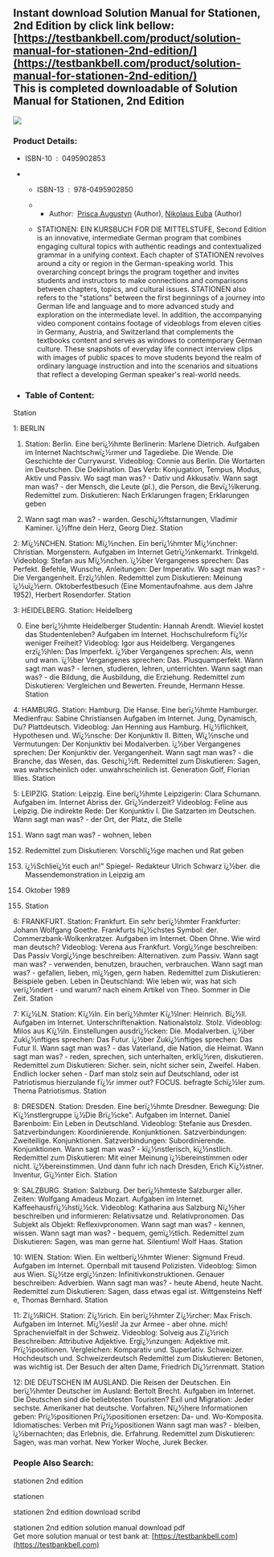 Instant download **Solution Manual for Stationen, 2nd Edition** by click link bellow:  
[https://testbankbell.com/product/solution-manual-for-stationen-2nd-edition/](https://testbankbell.com/product/solution-manual-for-stationen-2nd-edition/)  
This is completed downloadable of Solution Manual for Stationen, 2nd Edition
----------------------------------------------------------------------------


![](https://testbankbell.com/wp-content/uploads/2023/05/Solution-Manual-for-Stationen-2nd-Edition-228x228-1.jpg)
### Product Details:


* ISBN-10 ‏ : ‎ 0495902853
* * ISBN-13 ‏ : ‎ 978-0495902850
  * * Author:  [Prisca Augustyn](https://www.amazon.com/Prisca-Augustyn/e/B004487NGI/ref=dp_byline_cont_book_1) (Author), [Nikolaus Euba](https://www.amazon.com/s/ref=dp_byline_sr_book_2?ie=UTF8&field-author=Nikolaus+Euba&text=Nikolaus+Euba&sort=relevancerank&search-alias=books) (Author)
   
  * STATIONEN: EIN KURSBUCH FOR DIE MITTELSTUFE, Second Edition is an innovative, intermediate German program that combines engaging cultural topics with authentic readings and contextualized grammar in a unifying context. Each chapter of STATIONEN revolves around a city or region in the German-speaking world. This overarching concept brings the program together and invites students and instructors to make connections and comparisons between chapters, topics, and cultural issues. STATIONEN also refers to the "stations" between the first beginnings of a journey into German life and language and to more advanced study and exploration on the intermediate level. In addition, the accompanying video component contains footage of videoblogs from eleven cities in Germany, Austria, and Switzerland that complements the textbooks content and serves as windows to contemporary German culture. These snapshots of everyday life connect interview clips with images of public spaces to move students beyond the realm of ordinary language instruction and into the scenarios and situations that reflect a developing German speaker's real-world needs.
 
* ### Table of Content:

Station


1: BERLIN


1. Station: Berlin. Eine berï¿½hmte Berlinerin: Marlene Dietrich. Aufgaben im Internet Nachtschwï¿½rmer und Tagediebe. Die Wende. Die Geschichte der Currywurst. Videoblog: Connie aus Berlin. Die Wortarten im Deutschen. Die Deklination. Das Verb: Konjugation, Tempus, Modus, Aktiv und Passiv. Wo sagt man was? - Dativ und Akkusativ. Wann sagt man was? - der Mensch, die Leute (pl.), die Person, die Bevï¿½lkerung. Redemittel zum. Diskutieren: Nach Erklarungen fragen; Erklarungen geben

24. Wann sagt man was? - warden. Geschï¿½ftstarnungen, Vladimir Kaminer. ï¿½ffne dein Herz, Georg Diez. Station

2: Mï¿½NCHEN. Station: Mï¿½nchen. Ein berï¿½hmter Mï¿½nchner: Christian. Morgenstern. Aufgaben im Internet Getrï¿½nkemarkt. Trinkgeld. Videoblog: Stefan aus Mï¿½nchen. ï¿½ber Vergangenes sprechen: Das Perfekt. Befehle, Wunsche, Anleitungen: Der Imperativ. Wo sagt man was? - Die Vergangenheit. Erzï¿½hlen. Redemittel zum Diskutieren: Meinung ï¿½uï¿½ern. Oktoberfestbesuch (Eine Momentaufnahme. aus dem Jahre 1952), Herbert Rosendorfer. Station


3: HEIDELBERG. Station: Heidelberg


00. Eine berï¿½hmte Heidelberger Studentin: Hannah Arendt. Wieviel kostet das Studentenleben? Aufgaben im Internet. Hochschulreform fï¿½r weniger Freiheit? Videoblog: Igor aus Heidelberg. Vergangenes erzï¿½hlen: Das Imperfekt. ï¿½ber Vergangenes sprechen: Als, wenn und wann. ï¿½ber Vergangenes sprechen: Das. Plusquamperfekt. Wann sagt man was? - lernen, studieren, lehren, unterrichten. Wann sagt man was? - die Bildung, die Ausbildung, die Erziehung. Redemittel zum Diskutieren: Vergleichen und Bewerten. Freunde, Hermann Hesse. Station

4: HAMBURG. Station: Hamburg. Die Hanse. Eine berï¿½hmte Hamburger. Medienfrau: Sabine Christiansen Aufgaben im Internet. Jung, Dynamisch, Du? Plattdeutsch. Videoblog: Jan Henning aus Hamburg. Hï¿½flichkeit, Hypothesen und. Wï¿½nsche: Der Konjunktiv II. Bitten, Wï¿½nsche und Vermutungen: Der Konjunktiv bei Modalverben. ï¿½ber Vergangenes sprechen: Der Konjunktiv der. Vergangenheit. Wann sagt man was? - die Branche, das Wesen, das. Geschï¿½ft. Redemittel zum Diskutieren: Sagen, was wahrscheinlich oder. unwahrscheinlich ist. Generation Golf, Florian Illies. Station


5: LEIPZIG. Station: Leipzig. Eine berï¿½hmte Leipzigerin: Clara Schumann. Aufgaben im. Internet Abriss der. Grï¿½nderzeit? Videoblog: Feline aus Leipzig. Die indirekte Rede: Der Konjunktiv I. Die Satzarten im Deutschen. Wann sagt man was? - der Ort, der Platz, die Stelle


151. Wann sagt man was? - wohnen, leben

152. Redemittel zum Diskutieren: Vorschlï¿½ge machen und Rat geben

153. ï¿½Schlieï¿½t euch an!" Spiegel- Redakteur Ulrich Schwarz ï¿½ber. die Massendemonstration in Leipzig am

9. Oktober 1989

159. Station

6: FRANKFURT. Station: Frankfurt. Ein sehr berï¿½hmter Frankfurter: Johann Wolfgang Goethe. Frankfurts hï¿½chstes Symbol: der. Commerzbank-Wolkenkratzer. Aufgaben im Internet. Oben Ohne. Wie wird man deutsch? Videoblog: Verena aus Frankfurt. Vorgï¿½nge beschreiben: Das Passiv Vorgï¿½nge beschreiben: Alternativen. zum Passiv. Wann sagt man was? - verwenden, benutzen, brauchen, verbrauchen. Wann sagt man was? - gefallen, lieben, mï¿½gen, gern haben. Redemittel zum Diskutieren: Beispiele geben. Leben in Deutschland: Wie leben wir, was hat sich verï¿½ndert - und warum? nach einem Artikel von Theo. Sommer in Die Zeit. Station


7: Kï¿½LN. Station: Kï¿½ln. Ein berï¿½hmter Kï¿½lner: Heinrich. Bï¿½ll. Aufgaben im Internet. Unterschriftenaktion. Nationalstolz. Stolz. Videoblog: Milos aus Kï¿½ln. Einstellungen ausdrï¿½cken: Die. Modalverben. ï¿½ber Zukï¿½nftiges sprechen: Das Futur. ï¿½ber Zukï¿½nftiges sprechen: Das Futur II. Wann sagt man was? - das Vaterland, die Nation, die Heimat. Wann sagt man was? - reden, sprechen, sich unterhalten, erklï¿½ren, diskutieren. Redemittel zum Diskutieren: Sicher. sein, nicht sicher sein, Zweifel. Haben. Endlich locker sehen - Darf man stolz sein auf Deutschland, oder ist Patriotismus hierzulande fï¿½r immer out? FOCUS. befragte Schï¿½ler zum. Thema Patriotismus. Station


8: DRESDEN. Station: Dresden. Eine berï¿½hmte Dresdner. Bewegung: Die Kï¿½nstlergruppe ï¿½Die Brï¿½cke". Aufgaben im Internet. Daniel Barenboim: Ein Leben in Deutschland. Videoblog: Stefanie aus Dresden. Satzverbindungen: Koordinierende. Konjunktionen. Satzverbindungen: Zweiteilige. Konjunktionen. Satzverbindungen: Subordinierende. Konjunktionen. Wann sagt man was? - kï¿½nstlerisch, kï¿½nstlich. Redemittel zum Diskutieren: Mit einer Meinung ï¿½bereinstimmen oder nicht. ï¿½bereinstimmen. Und dann fuhr ich nach Dresden, Erich Kï¿½stner. Inventur, Gï¿½nter Eich. Station


9: SALZBURG. Station: Salzburg. Der berï¿½hmteste Salzburger aller. Zeiten: Wolfgang Amadeus Mozart. Aufgaben im Internet. Kaffeehausfrï¿½hstï¿½ck. Videoblog: Katharina aus Salzburg Nï¿½her beschreiben und informieren: Relativsatze und. Relativpronomen. Das Subjekt als Objekt: Reflexivpronomen. Wann sagt man was? - kennen, wissen. Wann sagt man was? - bequem, gemï¿½tlich. Redemittel zum Diskutieren: Sagen, was man gerne hat. Silentium! Wolf Haas. Station


10: WIEN. Station: Wien. Ein weltberï¿½hmter Wiener: Sigmund Freud. Aufgaben im Internet. Opernball mit tausend Polizisten. Videoblog: Simon aus Wien. Sï¿½tze ergï¿½nzen: Infinitivkonstruktionen. Genauer beschreiben: Adverbien. Wann sagt man was? - heute Abend, heute Nacht. Redemittel zum Diskutieren: Sagen, dass etwas egal ist. Wittgensteins Neff e, Thomas Bernhard. Station


11: Zï¿½RICH. Station: Zï¿½rich. Ein berï¿½hmter Zï¿½rcher: Max Frisch. Aufgaben im Internet. Mï¿½esli! Ja zur Armee - aber ohne. mich! Sprachenvielfalt in der Schweiz. Videoblog: Solveig aus Zï¿½rich Beschreiben: Attributive Adjektive. Ergï¿½nzungen: Adjektive mit. Prï¿½positionen. Vergleichen: Komparativ und. Superlativ. Schweizer. Hochdeutsch und. Schweizerdeutsch Redemittel zum Diskutieren: Betonen, was wichtig ist. Der Besuch der alten Dame, Friedrich Dï¿½rrenmatt. Station


12: DIE DEUTSCHEN IM AUSLAND. Die Reisen der Deutschen. Ein berï¿½hmter Deutscher im Ausland: Bertolt Brecht. Aufgaben im Internet. Die Deutschen sind die beliebtesten Touristen? Exil und Migration: Jeder sechste. Amerikaner hat deutsche. Vorfahren. Nï¿½here Informationen geben: Prï¿½positionen Prï¿½positionen ersetzen: Da- und. Wo-Komposita. Idiomatisches: Verben mit Prï¿½positionen Wann sagt man was? - bleiben, ï¿½bernachten; das Erlebnis, die. Erfahrung. Redemittel zum Diskutieren: Sagen, was man vorhat. New Yorker Woche, Jurek Becker.



 ### People Also Search:


 stationen 2nd edition

 stationen

 stationen 2nd edition download scribd

 stationen 2nd edition solution manual download pdf  
  Get more solution manual or test bank at: [https://testbankbell.com](https://testbankbell.com)
